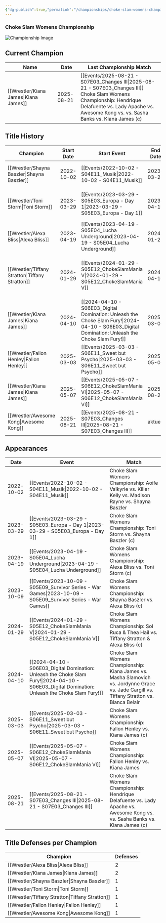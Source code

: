 ```yaml
---
{"dg-publish":true,"permalink":"/championships/choke-slam-womens-championship/","title":"Choke Slam Womens Championship","noteIcon":""}
---
```



### Choke Slam Womens Championship

![Championship Image](https://github.com/CptSpaulding1980/choke-slam-wrestling/releases/download/images/ChokeSlam_Womens_Championship.png)

## Current Champion

| Name | Date | Last Championship Match |
|------|------|------------------------|
| [[Wrestler/Kiana James\|Kiana James]] | 2025-08-21 | [[Events/2025-08-21 - S07E03_Changes III\|2025-08-21 - S07E03_Changes III]]<br>Choke Slam Womens Championship: Hendrique Delafuente vs. Lady Apache vs. Awesome Kong vs. vs. Sasha Banks vs. Kiana James (c) |

## Title History

| Champion | Start Date | Start Event | End Date | End Event | Duration |
|----------|------------|------------|----------|----------|----------|
| [[Wrestler/Shayna Baszler\|Shayna Baszler]] | 2022-10-02 | [[Events/2022-10-02 - S04E11_Musik\|2022-10-02 - S04E11_Musik]] | 2023-03-29 | [[Events/2023-03-29 - S05E03_Europa - Day 1\|2023-03-29 - S05E03_Europa - Day 1]] | 178 |
| [[Wrestler/Toni Storm\|Toni Storm]] | 2023-03-29 | [[Events/2023-03-29 - S05E03_Europa - Day 1\|2023-03-29 - S05E03_Europa - Day 1]] | 2023-04-19 | [[Events/2023-04-19 - S05E04_Lucha Underground\|2023-04-19 - S05E04_Lucha Underground]] | 21 |
| [[Wrestler/Alexa Bliss\|Alexa Bliss]] | 2023-04-19 | [[Events/2023-04-19 - S05E04_Lucha Underground\|2023-04-19 - S05E04_Lucha Underground]] | 2024-01-29 | [[Events/2024-01-29 - S05E12_ChokeSlamMania V\|2024-01-29 - S05E12_ChokeSlamMania V]] | 285 |
| [[Wrestler/Tiffany Stratton\|Tiffany Stratton]] | 2024-01-29 | [[Events/2024-01-29 - S05E12_ChokeSlamMania V\|2024-01-29 - S05E12_ChokeSlamMania V]] | 2024-04-10 | [[2024-04-10 - S06E03_Digital Domination: Unleash the Choke Slam Fury!\|2024-04-10 - S06E03_Digital Domination: Unleash the Choke Slam Fury!]] | 72 |
| [[Wrestler/Kiana James\|Kiana James]] | 2024-04-10 | [[2024-04-10 - S06E03_Digital Domination: Unleash the Choke Slam Fury!\|2024-04-10 - S06E03_Digital Domination: Unleash the Choke Slam Fury!]] | 2025-03-03 | [[Events/2025-03-03 - S06E11_Sweet but Psycho\|2025-03-03 - S06E11_Sweet but Psycho]] | 327 |
| [[Wrestler/Fallon Henley\|Fallon Henley]] | 2025-03-03 | [[Events/2025-03-03 - S06E11_Sweet but Psycho\|2025-03-03 - S06E11_Sweet but Psycho]] | 2025-05-07 | [[Events/2025-05-07 - S06E12_ChokeSlamMania VI\|2025-05-07 - S06E12_ChokeSlamMania VI]] | 65 |
| [[Wrestler/Kiana James\|Kiana James]] | 2025-05-07 | [[Events/2025-05-07 - S06E12_ChokeSlamMania VI\|2025-05-07 - S06E12_ChokeSlamMania VI]] | 2025-08-21 | [[Events/2025-08-21 - S07E03_Changes III\|2025-08-21 - S07E03_Changes III]] | 106 |
| [[Wrestler/Awesome Kong\|Awesome Kong]] | 2025-08-21 | [[Events/2025-08-21 - S07E03_Changes III\|2025-08-21 - S07E03_Changes III]] | aktuell | [[-\|-]] | ongoing |

## Appearances

| Date | Event | Match |
|------|-------|-------|
| 2022-10-02 | [[Events/2022-10-02 - S04E11_Musik\|2022-10-02 - S04E11_Musik]] | Choke Slam Womens Championship: Aoife Valkyrie vs. Killer Kelly vs. Madison Rayne vs. Shayna Baszler |
| 2023-03-29 | [[Events/2023-03-29 - S05E03_Europa - Day 1\|2023-03-29 - S05E03_Europa - Day 1]] | Choke Slam Womens Championship: Toni Storm vs. Shayna Baszler (c) |
| 2023-04-19 | [[Events/2023-04-19 - S05E04_Lucha Underground\|2023-04-19 - S05E04_Lucha Underground]] | Choke Slam Womens Championship: Alexa Bliss vs. Toni Storm (c) |
| 2023-10-09 | [[Events/2023-10-09 - S05E09_Survivor Series - War Games\|2023-10-09 - S05E09_Survivor Series - War Games]] | Choke Slam Womens Championship: Shayna Baszler vs. Alexa Bliss (c) |
| 2024-01-29 | [[Events/2024-01-29 - S05E12_ChokeSlamMania V\|2024-01-29 - S05E12_ChokeSlamMania V]] | Choke Slam Womens Championship: Sol Ruca & Thea Hail vs. Tiffany Stratton & Alexa Bliss (c) |
| 2024-04-10 | [[2024-04-10 - S06E03_Digital Domination: Unleash the Choke Slam Fury!\|2024-04-10 - S06E03_Digital Domination: Unleash the Choke Slam Fury!]] | Choke Slam Womens Championship: Kiana James vs. Masha Slamovich vs. Jordynne Grace vs. Jade Cargill vs. Tiffany Stratton vs. Bianca Belair |
| 2025-03-03 | [[Events/2025-03-03 - S06E11_Sweet but Psycho\|2025-03-03 - S06E11_Sweet but Psycho]] | Choke Slam Womens Championship: Fallon Henley vs. Kiana James (c) |
| 2025-05-07 | [[Events/2025-05-07 - S06E12_ChokeSlamMania VI\|2025-05-07 - S06E12_ChokeSlamMania VI]] | Choke Slam Womens Championship: Fallon Henley vs. Kiana James |
| 2025-08-21 | [[Events/2025-08-21 - S07E03_Changes III\|2025-08-21 - S07E03_Changes III]] | Choke Slam Womens Championship: Hendrique Delafuente vs. Lady Apache vs. Awesome Kong vs. vs. Sasha Banks vs. Kiana James (c) |

## Title Defenses per Champion

| Champion | Defenses |
|----------|----------|
| [[Wrestler/Alexa Bliss\|Alexa Bliss]] | 2 |
| [[Wrestler/Kiana James\|Kiana James]] | 2 |
| [[Wrestler/Shayna Baszler\|Shayna Baszler]] | 1 |
| [[Wrestler/Toni Storm\|Toni Storm]] | 1 |
| [[Wrestler/Tiffany Stratton\|Tiffany Stratton]] | 1 |
| [[Wrestler/Fallon Henley\|Fallon Henley]] | 1 |
| [[Wrestler/Awesome Kong\|Awesome Kong]] | 1 |